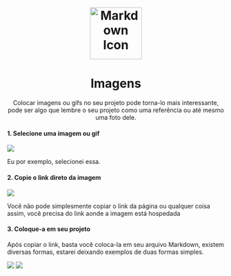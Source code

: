<div align="center">
<h1>
  <img src="https://cdn0.iconfinder.com/data/icons/octicons/1024/markdown-512.png" alt="Markdown Icon" width="120px" height="120px">
</h1>

<h1> Imagens </h1>
<p> Colocar imagens ou gifs no seu projeto pode torna-lo mais interessante, pode ser algo que lembre o seu projeto como uma referência ou até mesmo uma foto dele. </p>
</div>

<h4> 1. Selecione uma imagem ou gif </h4>
<img src="https://i.gyazo.com/5b71f8032a73d3ace545c451f883a196.png">
<p> Eu por exemplo, selecionei essa. </p>

<h4> 2. Copie o link direto da imagem </h4>
<img src="https://i.gyazo.com/7297c5ef985b2aa361bd8ffe697603fe.png">
<p> Você não pode simplesmente copiar o link da página ou qualquer coisa assim, você precisa do link aonde a imagem está hospedada </p>

<h4> 3. Coloque-a em seu projeto </h4>
<p> Após copiar o link, basta você coloca-la em seu arquivo Markdown, existem diversas formas, estarei deixando exemplos de duas formas simples. </p>

<img src="https://i.gyazo.com/9f651ca9c1305b6ec7b8e175a6b9f866.png">
<img src="https://i.gyazo.com/e4088aad4b06b4e2d3abc7f6d6950bd5.png">
